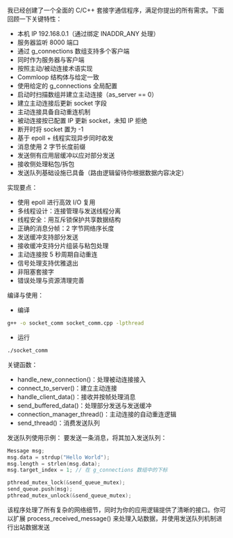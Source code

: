 我已经创建了一个全面的 C/C++ 套接字通信程序，满足你提出的所有需求。下面回顾一下关键特性：

- 本机 IP 192.168.0.1（通过绑定 INADDR_ANY 处理）
- 服务器监听 8000 端口
- 通过 g_connections 数组支持多个客户端
- 同时作为服务器与客户端
- 按照主动/被动连接术语实现
- Commloop 结构体与给定一致
- 使用给定的 g_connections 全局配置
- 启动时扫描数组并建立主动连接（as_server == 0）
- 建立主动连接后更新 socket 字段
- 主动连接具备自动重连机制
- 被动连接按已配置 IP 更新 socket，未知 IP 拒绝
- 断开时将 socket 置为 -1
- 基于 epoll + 线程实现异步同时收发
- 消息使用 2 字节长度前缀
- 发送侧有应用层缓冲以应对部分发送
- 接收侧处理粘包/拆包
- 发送队列基础设施已具备（路由逻辑留待你根据数据内容决定）

实现要点：

- 使用 epoll 进行高效 I/O 复用
- 多线程设计：连接管理与发送线程分离
- 线程安全：用互斥锁保护共享数据结构
- 正确的消息分帧：2 字节网络序长度
- 发送缓冲支持部分发送
- 接收缓冲支持分片组装与粘包处理
- 主动连接按 5 秒周期自动重连
- 信号处理支持优雅退出
- 非阻塞套接字
- 错误处理与资源清理完善

编译与使用：
- 编译
```bash
g++ -o socket_comm socket_comm.cpp -lpthread
```
- 运行
```bash
./socket_comm
```

关键函数：

- handle_new_connection()：处理被动连接接入
- connect_to_server()：建立主动连接
- handle_client_data()：接收并按帧处理消息
- send_buffered_data()：处理部分发送与发送缓冲
- connection_manager_thread()：主动连接的自动重连逻辑
- send_thread()：消费发送队列

发送队列使用示例：
要发送一条消息，将其加入发送队列：
```cpp
Message msg;
msg.data = strdup("Hello World");
msg.length = strlen(msg.data);
msg.target_index = 1; // 在 g_connections 数组中的下标

pthread_mutex_lock(&send_queue_mutex);
send_queue.push(msg);
pthread_mutex_unlock(&send_queue_mutex);
```

该程序处理了所有复杂的网络细节，同时为你的应用逻辑提供了清晰的接口。你可以扩展 process_received_message() 来处理入站数据，并使用发送队列机制进行出站数据发送